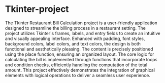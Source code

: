 # Tkinter-project
The Tkinter Restaurant Bill Calculation project is a user-friendly application designed to streamline the billing process in a restaurant setting. The project utilizes Tkinter's frames, labels, and entry fields to create an intuitive and visually appealing interface. Enhanced with padding, font styles, background colors, label colors, and text colors, the design is both functional and aesthetically pleasing. The content is precisely positioned using the place function, ensuring an organized layout. The core logic for calculating the bill is implemented through functions that incorporate loops and condition checks, efficiently handling the computation of the total amount. This project effectively demonstrates the integration of graphical elements with logical operations to deliver a seamless user experience.
